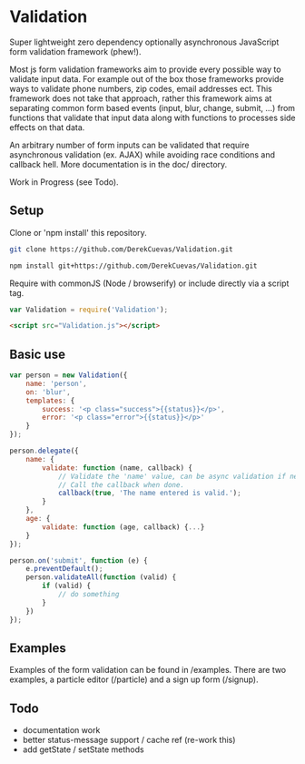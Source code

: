# Validation
Super lightweight zero dependency optionally asynchronous JavaScript form validation framework (phew!).

Most js form validation frameworks aim to provide every possible way to validate input data. For example out of the box those frameworks provide ways to validate phone numbers, zip codes, email addresses ect. This framework does not take that approach, rather this framework aims at separating common form based events (input, blur, change, submit, ...) from functions that validate that input data along with functions to processes side effects on that data.

An arbitrary number of form inputs can be validated that require asynchronous validation (ex. AJAX) while avoiding race conditions and callback hell. More documentation is in the doc/ directory.

Work in Progress (see Todo).

## Setup
Clone or 'npm install' this repository.

```sh
git clone https://github.com/DerekCuevas/Validation.git
```

```sh
npm install git+https://github.com/DerekCuevas/Validation.git
```

Require with commonJS (Node / browserify) or include directly via a script tag.

```javascript
var Validation = require('Validation');
```

```html
<script src="Validation.js"></script>
```

## Basic use

```javascript
var person = new Validation({
    name: 'person',
    on: 'blur',
    templates: {
        success: '<p class="success">{{status}}</p>',
        error: '<p class="error">{{status}}</p>'
    }
});

person.delegate({
    name: {
        validate: function (name, callback) {
            // Validate the 'name' value, can be async validation if needed.
            // Call the callback when done.
            callback(true, 'The name entered is valid.');
        }
    },
    age: {
        validate: function (age, callback) {...}
    }
});

person.on('submit', function (e) {
    e.preventDefault();
    person.validateAll(function (valid) {
        if (valid) {
            // do something
        }
    }) 
});
```

## Examples
Examples of the form validation can be found in /examples. There are two examples, a particle editor (/particle) and a sign up form (/signup).

## Todo
- documentation work
- better status-message support / cache ref (re-work this)
- add getState / setState methods

